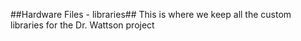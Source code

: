 ##Hardware Files - libraries##
This is where we keep all the custom libraries for the Dr. Wattson project
